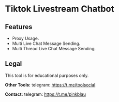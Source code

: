 # Tiktok Livestream Chatbot


## Features
- Proxy Usage.
- Multi Live Chat Message Sending.
- Multi Thread Live Chat Message Sending.



## Legal
This tool is for educational purposes only.


**Other Tools:** telegram: https://t.me/toolsocial

**Contact:** telegram: https://t.me/pinkblau
